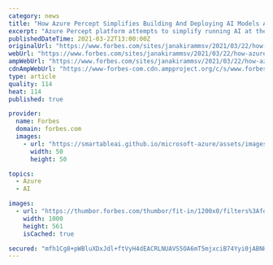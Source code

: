 ```yaml
---
category: news
title: "How Azure Percept Simplifies Building And Deploying AI Models At Edge"
excerpt: "Azure Percept platform attempts to simplify running AI at the edge. It’s a powerful edge computing platform for prototyping computer vision and conversational AI models and deploying them in production."
publishedDateTime: 2021-03-22T13:00:00Z
originalUrl: "https://www.forbes.com/sites/janakirammsv/2021/03/22/how-azure-percept-simplifies-building-and-deploying-ai-models-at-edge/"
webUrl: "https://www.forbes.com/sites/janakirammsv/2021/03/22/how-azure-percept-simplifies-building-and-deploying-ai-models-at-edge/"
ampWebUrl: "https://www.forbes.com/sites/janakirammsv/2021/03/22/how-azure-percept-simplifies-building-and-deploying-ai-models-at-edge/amp/"
cdnAmpWebUrl: "https://www-forbes-com.cdn.ampproject.org/c/s/www.forbes.com/sites/janakirammsv/2021/03/22/how-azure-percept-simplifies-building-and-deploying-ai-models-at-edge/amp/"
type: article
quality: 114
heat: 114
published: true

provider:
  name: Forbes
  domain: forbes.com
  images:
    - url: "https://smartableai.github.io/microsoft-azure/assets/images/organizations/forbes.com-50x50.jpg"
      width: 50
      height: 50

topics:
  - Azure
  - AI

images:
  - url: "https://thumbor.forbes.com/thumbor/fit-in/1200x0/filters%3Aformat%28jpg%29/https%3A%2F%2Fspecials-images.forbesimg.com%2Fimageserve%2F6058379c4bda76219b24bcfd%2F0x0.jpg"
    width: 1000
    height: 561
    isCached: true

secured: "mfh1Cg8+pWBluXDxJdl+ftVyH4dEACRLNUAVS5OA6mT5mjxciB74Yyi0jABNHnNKTfZCN+Qc+EvbKqVSO5kHfMTnxtt9muUzYOlm66/KCJuoDmcwsqybKrjC88DtrrEJ521RLKfHmgYh5pzqka9pYrM8es6G1eNDsrTUiV0siNLSnsokgk7W19X6MRJE7JG3fc73wtDfCfdcKQtJqBfDA3SvF3/UTpi0VIhI0fLAEaDEnANN5vLbF+lhdbGhc4RKN/tlsH0unfyyCP1/gb9/MGCuUvbeBP2zNKIuwSg15y1C6PdeFZj+No2TqcCn+l6/zqBw+G15HW3mPSJpK1gS0FsRDFazfQ79+YkdV5lh+2I=;PKE8dAOO7uIqK9VDuopZtg=="
---
```


